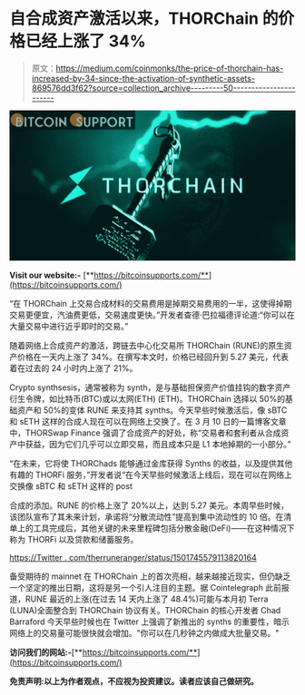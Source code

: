 # 自合成资产激活以来，THORChain 的价格已经上涨了 34%

> 原文：<https://medium.com/coinmonks/the-price-of-thorchain-has-increased-by-34-since-the-activation-of-synthetic-assets-869576dd3f62?source=collection_archive---------50----------------------->

![](img/c1e836c8f8285a03533fce79a845f94c.png)

**Visit our website:-** [**https://bitcoinsupports.com/**](https://bitcoinsupports.com/)

“在 THORChain 上交易合成材料的交易费用是掉期交易费用的一半，这使得掉期交易更便宜，汽油费更低，交易速度更快。”开发者查德·巴拉福德评论道:“你可以在大量交易中进行近乎即时的交易。”

随着网络上合成资产的激活，跨链去中心化交易所 THORChain (RUNE)的原生资产价格在一天内上涨了 34%。在撰写本文时，价格已经回升到 5.27 美元，代表着在过去的 24 小时内上涨了 21%。

Crypto synthsesis，通常被称为 synth，是与基础担保资产价值挂钩的数字资产衍生令牌，如比特币(BTC)或以太网(ETH) (ETH)。THORChain 选择以 50%的基础资产和 50%的变体 RUNE 来支持其 synths。今天早些时候激活后，像 sBTC 和 sETH 这样的合成人现在可以在网络上交换了。在 3 月 10 日的一篇博客文章中，THORSwap Finance 强调了合成资产的好处，称“交易者和套利者从合成资产中获益，因为它们几乎可以立即交易，而且成本只是 L1 本地掉期的一小部分。”

“在未来，它将使 THORChads 能够通过金库获得 Synths 的收益，以及提供其他有趣的 THORFi 服务，”开发者说“在今天早些时候激活上线后，现在可以在网络上交换像 sBTC 和 sETH 这样的 post

合成的添加。RUNE 的价格上涨了 20%以上，达到 5.27 美元。本周早些时候，该团队宣布了其未来计划，承诺将“分散流动性”提高到集中流动性的 10 倍。在清单上的工具完成后，其他关键的未来里程碑包括分散金融(DeFi)——在这种情况下称为 THORFi 以及贷款和储蓄服务。

[https://Twitter . com/therruneranger/status/1501745579113820164](https://twitter.com/TheRuneRanger/status/1501745579113820164)

备受期待的 mainnet 在 THORChain 上的首次亮相，越来越接近现实，但仍缺乏一个坚定的推出日期，这将是另一个引人注目的主题。据 Cointelegraph 此前报道，RUNE 最近的上涨(在过去 14 天内上涨了 48.4%)可能与本月初 Terra (LUNA)全面整合到 THORChain 协议有关。THORChain 的核心开发者 Chad Barraford 今天早些时候也在 Twitter 上强调了新推出的 synths 的重要性，暗示网络上的交易量可能很快就会增加。"你可以在几秒钟之内做成大批量交易。"

**访问我们的网站:-**[**https://bitcoinsupports.com/**](https://bitcoinsupports.com/)

**免责声明:以上为作者观点，不应视为投资建议。读者应该自己做研究。**